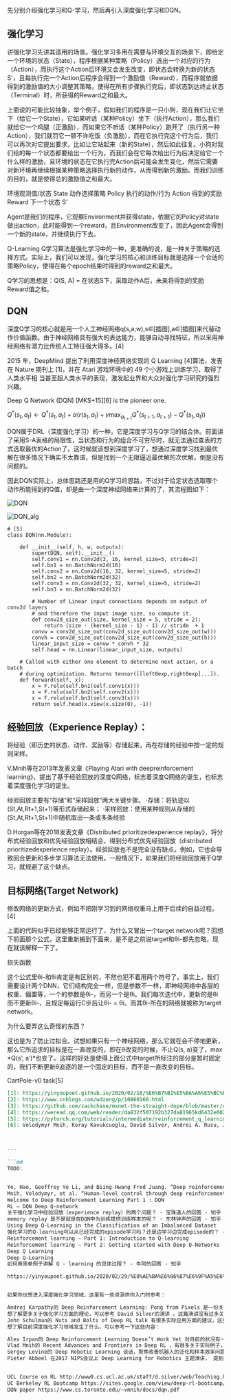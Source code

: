 

<!--
 * @version:
 * @Author:  StevenJokess https://github.com/StevenJokess
 * @Date: 2020-10-05 20:52:13
 * @LastEditors:  StevenJokess https://github.com/StevenJokess
 * @LastEditTime: 2020-11-12 21:44:31
 * @Description:
 * @TODO::
 * @Reference:https://yinyoupoet.github.io/2020/02/18/%E6%B7%B1%E5%BA%A6%E5%BC%BA%E5%8C%96%E5%AD%A6%E4%B9%A0%E4%B9%8B%E6%B7%B1%E5%BA%A6Q%E7%BD%91%E7%BB%9CDQN%E8%AF%A6%E8%A7%A3/#%E5%BC%BA%E5%8C%96%E5%AD%A6%E4%B9%A0
-->



先分别介绍强化学习和Q-学习，然后再引入深度强化学习和DQN。

## 强化学习

讲强化学习先讲其适用的场景。强化学习多用在需要与环境交互的场景下，即给定一个环境的状态（State），程序根据某种策略（Policy）选出一个对应的行为（Action），而执行这个Action后环境又会发生改变，即状态会转换为新的状态S'，且每执行完一个Action后程序会得到一个激励值（Reward），而程序就依据得到的激励值的大小调整其策略，使得在所有步骤执行完后，即状态到达终止状态（Terminal）时，所获得的Reward之和最大。

上面说的可能比较抽象，举个例子，假如我们的程序是一只小狗，现在我们让它坐下（给它一个State），它如果听话（某种Policy）坐下（执行Action），那么我们就给它一个鸡腿（正激励），而如果它不听话（某种Policy）跑开了（执行另一种Action），我们就罚它一顿不许吃饭（负激励），而在它执行完这个行为后，我们可以再次对它提出要求，比如让它站起来（新的State），然后如此往复。小狗对我们给的每一个状态都要给出一个行为，而我们会在它每次给出行为后决定给它一个什么样的激励，且环境的状态在它执行完Action后可能会发生变化，然后它需要对新环境再继续根据某种策略选择执行新的动作，从而得到新的激励。而我们训练的目的，就是使得总的激励值之和最大。

环境观测值/状态 State
动作选择策略 Policy
执行的动作/行为 Action
得到的奖励 Reward
下一个状态 S’

Agent是我们的程序，它观察Environment并获得state，依据它的Policy对state做出action，此时能得到一个reward，且Environment改变了，因此Agent会得到一个新的state，并继续执行下去。


Q-Learning
Q学习算法是强化学习中的一种，更准确的说，是一种关于策略的选择方式。实际上，我们可以发现，强化学习的核心和训练目标就是选择一个合适的策略Policy，使得在每个epoch结束时得到的reward之和最大。

Q学习的思想是：Q(S, A) = 在状态S下，采取动作A后，未来将得到的奖励Reward值之和。


## DQN

深度Q学习的核心就是用一个人工神经网络q(s,a;w),s∈[插图],a∈[插图]来代替动作价值函数。由于神经网络具有强大的表达能力，能够自动寻找特征，所以采用神经网络有潜力比传统人工特征强大得多。[4]

2015 年，DeepMind 提出了利用深度神经网络实现的 Q Learning [4]算法，发表在 Nature 期刊上 [1]，并在 Atari 游戏环境中的 49 个小游戏上训练学习，取得了人类水平相 当甚至超人类水平的表现，激发起业界和大众对强化学习研究的强烈兴趣。

Deep Q Network (DQN) [MKS+15][6] is the pioneer one.

$Q^{*}\left(s_{t}, a_{t}\right) \leftarrow Q^{*}\left(s_{t}, a_{t}\right)+\alpha\left(r\left(s_{t}, a_{t}\right)+\gamma \max _{a_{t+1}} Q^{*}\left(s_{t+1}, a_{t+1}\right)-Q^{*}\left(s_{t}, a_{t}\right)\right)$

DQN属于DRL（深度强化学习）的一种，它是深度学习与Q学习的结合体。前面讲了采用S-A表格的局限性，当状态和行为的组合不可穷尽时，就无法通过查表的方式选取最优的Action了。这时候就该想到深度学习了，想通过深度学习找到最优解在很多情况下确实不太靠谱，但是找到一个无限逼近最优解的次优解，倒是没有问题的。

因此DQN实际上，总体思路还是用的Q学习的思路，不过对于给定状态选取哪个动作所能得到的Q值，却是由一个深度神经网络来计算的了，其流程图如下：

![DQN](img\DQN.png)

![DQN_alg](img\DQN_alg.png)

```
# [5]
class DQN(nn.Module):

    def __init__(self, h, w, outputs):
        super(DQN, self).__init__()
        self.conv1 = nn.Conv2d(3, 16, kernel_size=5, stride=2)
        self.bn1 = nn.BatchNorm2d(16)
        self.conv2 = nn.Conv2d(16, 32, kernel_size=5, stride=2)
        self.bn2 = nn.BatchNorm2d(32)
        self.conv3 = nn.Conv2d(32, 32, kernel_size=5, stride=2)
        self.bn3 = nn.BatchNorm2d(32)

        # Number of Linear input connections depends on output of conv2d layers
        # and therefore the input image size, so compute it.
        def conv2d_size_out(size, kernel_size = 5, stride = 2):
            return (size - (kernel_size - 1) - 1) // stride  + 1
        convw = conv2d_size_out(conv2d_size_out(conv2d_size_out(w)))
        convh = conv2d_size_out(conv2d_size_out(conv2d_size_out(h)))
        linear_input_size = convw * convh * 32
        self.head = nn.Linear(linear_input_size, outputs)

    # Called with either one element to determine next action, or a batch
    # during optimization. Returns tensor([[left0exp,right0exp]...]).
    def forward(self, x):
        x = F.relu(self.bn1(self.conv1(x)))
        x = F.relu(self.bn2(self.conv2(x)))
        x = F.relu(self.bn3(self.conv3(x)))
        return self.head(x.view(x.size(0), -1))
```

## 经验回放（Experience Replay）：

将经验（即历史的状态、动作、奖励等）存储起来，再在存储的经验中按一定的规则采样。

V.Mnih等在2013年发表文章《Playing Atari with deepreinforcement learning》，提出了基于经验回放的深度Q网络，标志着深度Q网络的诞生，也标志着深度强化学习的诞生。

经验回放主要有“存储”和“采样回放”两大关键步骤。
·存储：将轨迹以(St,At,Rt+1,St+1)等形式存储起来；
·采样回放：使用某种规则从存储的(St,At,Rt+1,St+1)中随机取出一条或多条经验

D.Horgan等在2018发表文章《Distributed prioritizedexperience replay》，将分布式经验回放和优先经验回放相结合，得到分布式优先经验回放（distributed prioritizedexperience replay）。经验回放也不是完全没有缺点。例如，它也会导致回合更新和多步学习算法无法使用。一般情况下，如果我们将经验回放用于Q学习，就规避了这个缺点。

## 目标网络(Target Network)

修改网络的更新方式，例如不把刚学习到的网络权重马上用于后续的自益过程。[4]

上面的代码似乎已经能够正常运行了，为什么又冒出一个target network呢？回想下前面那个公式，这里重新搬到下面来，是不是之前说target和θi-都先忽略，现在就该解释一下了。


损失函数

这个公式里θi-和θi肯定是有区别的，不然也犯不着用两个符号了。事实上，我们需要设计两个DNN，它们结构完全一样，但是参数不一样，即神经网络中各层的权重、偏置等，一个的参数是θi-，而另一个是θi。我们每次迭代中，更新的是θi而不更新θi-，且规定每运行C步后让θi- = θi。而其θi-所在的网络就被称为target network。

为什么要弄这么奇怪的东西？

这也是为了防止过拟合。试想如果只有一个神经网络，那么它就在会不停地更新，那么它所追求的目标是在一直改变的，即在θ改变的时候，不止Q(s, a)变了，max *Q(s’, a’)*也变了。这样的好处是使得上面公式中target所标注的部分是暂时固定的，我们不断更新θ追逐的是一个固定的目标，而不是一直改变的目标。


CartPole-v0 task[5]

```md
[1]: https://yinyoupoet.github.io/2020/02/18/%E6%B7%B1%E5%BA%A6%E5%BC%BA%E5%8C%96%E5%AD%A6%E4%B9%A0%E4%B9%8B%E6%B7%B1%E5%BA%A6Q%E7%BD%91%E7%BB%9CDQN%E8%AF%A6%E8%A7%A3/#%E5%BC%BA%E5%8C%96%E5%AD%A6%E4%B9%A0
[2]: https://www.cnblogs.com/wdzeng/p/10860166.html
[3]: https://github.com/zackchase/mxnet-the-straight-dope/blob/master/chapter17_deep-reinforcement-learning/DQN.ipynb
[4]: https://weread.qq.com/web/reader/da832f507192b327da81965kd6432e00228d645920e3401
[5]: https://pytorch.org/tutorials/intermediate/reinforcement_q_learning.html
[6]: Volodymyr Mnih, Koray Kavukcuoglu, David Silver, Andrei A. Rusu, Joel Veness, Marc G. Bellemare, Alex Graves, Martin A. Riedmiller, Andreas Fidjeland, Georg Ostrovski, Stig Petersen, Charles Beattie, Amir Sadik, Ioannis Antonoglou, Helen King, Dharshan Kumaran, Daan Wierstra, Shane Legg, and Demis Hassabis. Human-level control through deep reinforcement learning. Nature, 518(7540):529–533, 2015. URL: https://doi.org/10.1038/nature14236, doi:10.1038/nature14236.



---

```md
TODO:


Ye, Hao, Geoffrey Ye Li, and Biing-Hwang Fred Juang. “Deep reinforcement learning based resource allocation for V2V communications.” IEEE Transactions on Vehicular Technology 68.4 (2019): 3163-3173.
Mnih, Volodymyr, et al. “Human-level control through deep reinforcement learning.” Nature 518.7540 (2015): 529-533.
Welcome to Deep Reinforcement Learning Part 1 : DQN
RL — DQN Deep Q-network
关于强化学习中经验回放（experience replay）的两个问题？ - 宝珠道人的回答 - 知乎
memory replay 是不是就是在DQN中为训练提供训练样本的呢？ - 东林钟声的回答 - 知乎
Using Deep Q-Learning in the Classification of an Imbalanced Dataset
强化学习的Q-learning可以从已经完成的episode学习吗？还是边学习边完成episode的？ - 郭祥昊的回答 - 知乎
Reinforcement learning – Part 1: Introduction to Q-learning
Reinforcement learning – Part 2: Getting started with Deep Q-Networks
Deep Q Learning
Deep Q-Learning
如何用简单例子讲解 Q - learning 的具体过程？ - 牛阿的回答 - 知乎

https://yinyoupoet.github.io/2020/02/29/%E8%AE%BA%E6%96%87%E6%9F%A5%E6%96%B0/#%E5%8F%82%E8%80%83%E8%AE%BA%E6%96%87


如果你也想进入深度强化学习领域，这里有一些资源供你入门时参考：

Andrej Karpathy的 Deep Reinforcement Learning: Pong from Pixels 是一份关于建立动机和直觉方面很好的介绍文章。
想了解更多关于强化学习方面的理论，可以参考 David Silver的演讲 。这篇演讲没有过多关于深度强化学习的内容（ 基于神经网络的强化学习 ），但至少教会了你很多词汇，帮助你理解相关论文。
John Schulman的 Nuts and Bolts of Deep RL talk 有很多实际应用方面的建议，这些问题你在后面都可能遇到。
想了解目前深度强化学习领域发生了什么，可以参考一下这些内容：

Alex Irpan的 Deep Reinforcement Learning Doesn’t Work Yet 对目前的状况有一个很好的概述。
Vlad Mnih的 Recent Advances and Frontiers in Deep RL ，有很多关于实际例子，用以解决 Alex 文章中提到的问题。
Sergey Levine的 Deep Robotic Learning 谈话，聚焦改善机器人的泛化和样本效率问题。
Pieter Abbeel 在2017 NIPS会议上 Deep Learning for Robotics 主题演讲， 提到很多最新的深度强化学习技术。


UCL Course on RL http://www0.cs.ucl.ac.uk/staff/d.silver/web/Teaching.html
UC Berkeley RL Bootcamp https://sites.google.com/view/deep-rl-bootcamp/lectures
DQN paper https://www.cs.toronto.edu/~vmnih/docs/dqn.pdf
```

